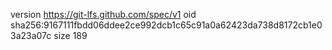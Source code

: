 version https://git-lfs.github.com/spec/v1
oid sha256:9167111fbdd06ddee2ce992dcb1c65c91a0a62423da738d8172cb1e03a23a07c
size 189
